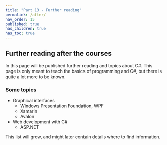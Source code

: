 ```yaml
---
title: "Part 13 - Further reading"
permalink: /after/
nav_order: 15
published: true
has_children: true
has_toc: true
---
```


## Further reading after the courses

In this page will be published further reading and topics about C#. This page is only meant to teach the basics of programming and C#, but there is quite a lot more to be known.

### Some topics

* Graphical interfaces
  * Windows Presentation Foundation, WPF
  * Xamarin
  * Avalon
* Web development with C#
  * ASP.NET

This list will grow, and might later contain details where to find information.